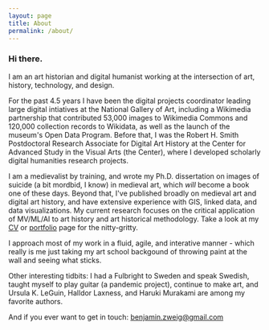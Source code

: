 ```yaml
---
layout: page
title: About
permalink: /about/
---
```

### Hi there.  

I am an art historian and digital humanist working at the intersection of art, history, technology, and design.

For the past 4.5 years I have been the digital projects coordinator leading large digital intiatives at the National Gallery of Art, including a Wikimedia partnership that contributed 53,000 images to Wikimedia Commons and 120,000 collection records to Wikidata, as well as the launch of the museum's Open Data Program. Before that, I was the Robert H. Smith Postdoctoral Research Associate for Digital Art History at the Center for Advanced Study in the Visual Arts (the Center), where I developed scholarly digital humanities research projects. 

I am a medievalist by training, and wrote my Ph.D. dissertation on images of suicide (a bit mordbid, I know) in medieval art, which _will_ become a book one of these days. Beyond that, I've published broadly on medieval art and digital art history, and have extensive experience with GIS, linked data, and data visualizations. My current research focuses on the critical application of MV/ML/AI to art history and art historical methodology. Take a look at my [CV](CV.md) or [portfolio](portfolio.md) page for the nitty-gritty.

I approach most of my work in a fluid, agile, and interative manner - which really is me just taking my art school backgound of throwing paint at the wall and seeing what sticks.

Other interesting tidbits: I had a Fulbright to Sweden and speak Swedish, taught myself to play guitar (a pandemic project), continue to make art, and Ursula K. LeGuin, Halldor Laxness, and Haruki Murakami are among my favorite authors.  

And if you ever want to get in touch: [benjamin.zweig@gmail.com](mailto:benjamin.zweig@gmail.com)

